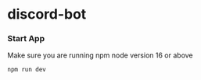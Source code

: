 # discord-bot


### Start App
Make sure you are running npm node version 16 or above
```
npm run dev
```
